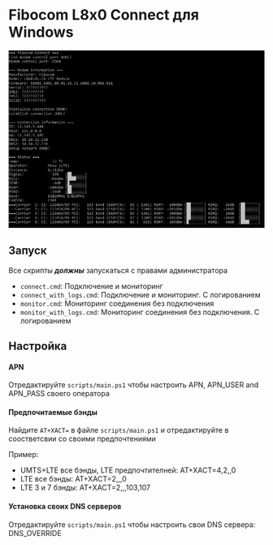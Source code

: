 # Fibocom L8x0 Connect для Windows

![](./screenshot/screen01.png)

## Запуск

Все скрипты **_должны_** запускаться с правами администратора

- `connect.cmd`: Подключение и мониторинг
- `connect_with_logs.cmd`: Подключение и мониторинг. С логированием
- `monitor.cmd`: Мониторинг соединения без подключения
- `monitor_with_logs.cmd`: Мониторинг соединения без подключения. С логированием

## Настройка

#### APN

Отредактируйте `scripts/main.ps1` чтобы настроить APN, APN_USER and APN_PASS своего оператора

#### Предпочитаемые бэнды

Найдите `AT+XACT=` в файле `scripts/main.ps1` и отредактируйте в соостветсвии со своими предпочтениями

Пример:

- UMTS+LTE все бэнды, LTE предпочтителней: AT+XACT=4,2,,0
- LTE все бэнды: AT+XACT=2,,,0
- LTE 3 и 7 бэнды: AT+XACT=2,,,103,107

#### Установка своих DNS серверов

Отредактируйте `scripts/main.ps1` чтобы настроить свои DNS сервера: DNS_OVERRIDE
